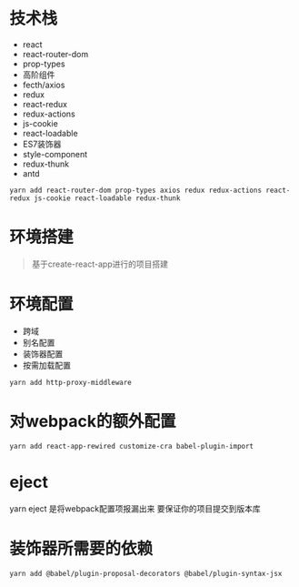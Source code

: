 # 技术栈
- react
- react-router-dom
- prop-types
- 高阶组件
- fecth/axios
- redux
- react-redux
- redux-actions
- js-cookie
- react-loadable
- ES7装饰器
- style-component
- redux-thunk
- antd

`yarn add react-router-dom prop-types axios redux redux-actions react-redux js-cookie react-loadable redux-thunk`

# 环境搭建
> 基于create-react-app进行的项目搭建


# 环境配置
- 跨域
- 别名配置
- 装饰器配置
- 按需加载配置

`yarn add http-proxy-middleware `

# 对webpack的额外配置
`yarn add react-app-rewired customize-cra babel-plugin-import`

# eject
yarn eject 是将webpack配置项报漏出来  要保证你的项目提交到版本库

# 装饰器所需要的依赖
`yarn add @babel/plugin-proposal-decorators @babel/plugin-syntax-jsx`